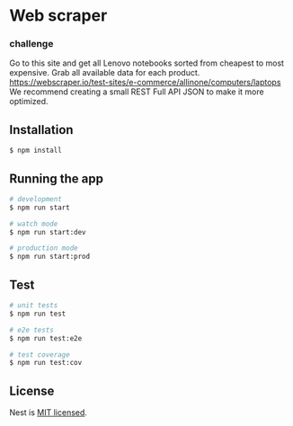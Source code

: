 # Web scraper

### challenge
Go to this site and get all Lenovo notebooks sorted from cheapest to most expensive. Grab all available data for each product.</br>
https://webscraper.io/test-sites/e-commerce/allinone/computers/laptops</br>
We recommend creating a small REST Full API JSON to make it more optimized.

## Installation

```bash
$ npm install
```

## Running the app

```bash
# development
$ npm run start

# watch mode
$ npm run start:dev

# production mode
$ npm run start:prod
```

## Test

```bash
# unit tests
$ npm run test

# e2e tests
$ npm run test:e2e

# test coverage
$ npm run test:cov
```

## License

Nest is [MIT licensed](LICENSE).
